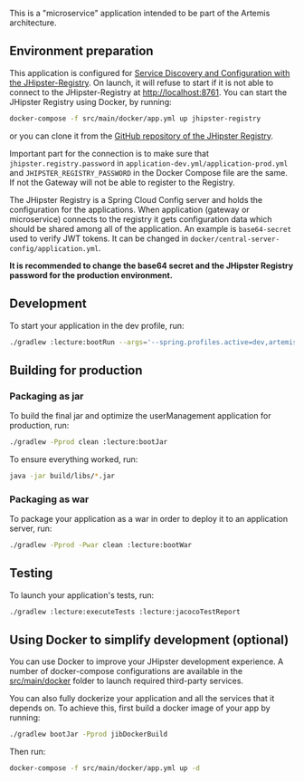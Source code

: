 This is a "microservice" application intended to be part of the Artemis architecture.

## Environment preparation

This application is configured for [Service Discovery and Configuration with the JHipster-Registry](https://www.jhipster.tech/documentation-archive/v7.1.0/microservices-architecture/#jhipster-registry). On launch, it will refuse to start if it is not able to connect to the JHipster-Registry at [http://localhost:8761](http://localhost:8761).
You can start the JHipster Registry using Docker, by running:
```bash
docker-compose -f src/main/docker/app.yml up jhipster-registry
```

or you can clone it from the [GitHub repository of the JHipster Registry](https://github.com/jhipster/jhipster-registry).

Important part for the connection is to make sure that `jhipster.registry.password` in `application-dev.yml/application-prod.yml` and
`JHIPSTER_REGISTRY_PASSWORD` in the Docker Compose file are the same. If not the Gateway will not be able to register to the Registry.

The JHipster Registry is a Spring Cloud Config server and holds the configuration for the applications.
When application (gateway or microservice) connects to the registry it gets configuration data which should be shared among all of the application.
An example is `base64-secret` used to verify JWT tokens. It can be changed in `docker/central-server-config/application.yml`.

**It is recommended to change the base64 secret and the JHipster Registry password for the production environment.**

## Development

To start your application in the dev profile, run:

```bash
./gradlew :lecture:bootRun --args='--spring.profiles.active=dev,artemis'
```

## Building for production

### Packaging as jar

To build the final jar and optimize the userManagement application for production, run:

```bash
./gradlew -Pprod clean :lecture:bootJar
```

To ensure everything worked, run:

```bash
java -jar build/libs/*.jar
```

### Packaging as war

To package your application as a war in order to deploy it to an application server, run:

```bash
./gradlew -Pprod -Pwar clean :lecture:bootWar
```

## Testing

To launch your application's tests, run:

```bash
./gradlew :lecture:executeTests :lecture:jacocoTestReport
```

## Using Docker to simplify development (optional)

You can use Docker to improve your JHipster development experience. A number of docker-compose configurations are available in the [src/main/docker](src/main/docker) folder to launch required third-party services.

You can also fully dockerize your application and all the services that it depends on.
To achieve this, first build a docker image of your app by running:

```bash
./gradlew bootJar -Pprod jibDockerBuild
```

Then run:

```bash
docker-compose -f src/main/docker/app.yml up -d
```

